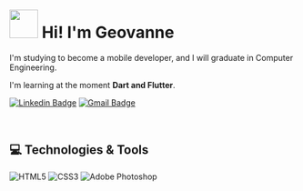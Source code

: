 <h1> <img src="https://media.giphy.com/media/v1.Y2lkPTc5MGI3NjExMjJkYTI3NGJlZjUwOWRiM2FlZmE4MmEwOGQyODMwODk0N2QwMTE1MCZlcD12MV9pbnRlcm5hbF9naWZzX2dpZklkJmN0PWc/l7zAgIcCdmjXWtrNH7/giphy.gif" width="50px"> Hi! I'm Geovanne</h1>

I'm studying to become a mobile developer, and I will graduate in Computer Engineering.

I'm learning at the moment **Dart and Flutter**.

[![Linkedin Badge](https://img.shields.io/badge/-geovannehc-blue?style=flat-square&logo=Linkedin&logoColor=white&link=https://www.linkedin.com/in/geovannehc/)](https://www.linkedin.com/in/geovannehc/)
[![Gmail Badge](https://img.shields.io/badge/-geovannehc@gmail.com-c14438?style=flat-square&logo=Gmail&logoColor=white&link=mailto:geovannehc@gmail.com)](mailto:geovannehc@gmail.com)

<br>

<h2>💻 Technologies & Tools</h2>

![HTML5](https://img.shields.io/badge/html5-%23E34F26.svg?style=for-the-badge&logo=html5&logoColor=white)
![CSS3](https://img.shields.io/badge/css3-%231572B6.svg?style=for-the-badge&logo=css3&logoColor=white)
![Adobe Photoshop](https://img.shields.io/badge/adobe%20photoshop-%2331A8FF.svg?style=for-the-badge&logo=adobe%20photoshop&logoColor=white)
